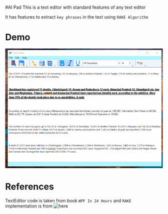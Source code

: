 #AI Pad
This is a text editor with standard features of any text editor  
  
It has features to extract ```key phrases``` in the text using ```RAKE Algorithm```

# Demo

![](https://github.com/getmlcode/AI-Pad/blob/master/AI%20Pad%20Demo.gif)

# References
TextEditor code is taken from book ```WPF In 24 Hours``` and ```RAKE```  
implementation is from ![here](https://github.com/benmcevoy/Rake/blob/master/Rake/Rake.cs)